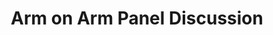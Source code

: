 ---
categories:
- bkk19
description: To Be Provided
image:
  featured: 'true'
  path: /assets/images/featured-images/bkk19/BKK19-312.png
session_attendee_num: '11'
session_id: BKK19-312
session_room: 'Keynote Room (World Ballroom BC) '
session_slot:
  end_time: '2019-04-03 18:00:00'
  start_time: '2019-04-03 17:15:00'
session_speakers: []
session_track: Arm on Arm
tag: session
tags:
- Open Source Development
title: Arm on Arm Panel Discussion
---